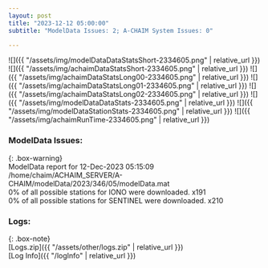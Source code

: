 ```yaml
---
layout: post
title: "2023-12-12 05:00:00"
subtitle: "ModelData Issues: 2; A-CHAIM System Issues: 0"

---
```


![]({{ "/assets/img/modelDataDataStatsShort-2334605.png" | relative_url }})
![]({{ "/assets/img/achaimDataStatsShort-2334605.png" | relative_url }})
![]({{ "/assets/img/achaimDataStatsLong00-2334605.png" | relative_url }})
![]({{ "/assets/img/achaimDataStatsLong01-2334605.png" | relative_url }})
![]({{ "/assets/img/achaimDataStatsLong02-2334605.png" | relative_url }})
![]({{ "/assets/img/modelDataDataStats-2334605.png" | relative_url }})
![]({{ "/assets/img/modelDataStationStats-2334605.png" | relative_url }})
![]({{ "/assets/img/achaimRunTime-2334605.png" | relative_url }})


### ModelData Issues:  
  
{: .box-warning}  
 ModelData report for 12-Dec-2023 05:15:09   
 /home/chaim/ACHAIM_SERVER/A-CHAIM/modelData/2023/346/05/modelData.mat   
 0% of all possible stations for IONO were downloaded. x191   
 0% of all possible stations for SENTINEL were downloaded. x210   
  


### Logs:  
  
{: .box-note}  
[Logs.zip]({{ "/assets/other/logs.zip" | relative_url }})  
[Log Info]({{ "/logInfo" | relative_url }})  
